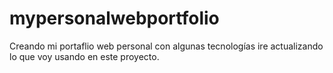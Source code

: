 # mypersonalwebportfolio
Creando mi portaflio web personal con algunas tecnologías ire actualizando lo que voy usando en este proyecto.
